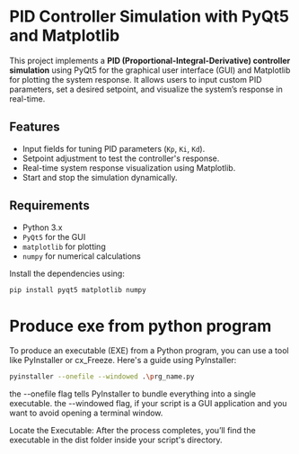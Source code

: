 # PID Controller Simulation with PyQt5 and Matplotlib

This project implements a **PID (Proportional-Integral-Derivative) controller simulation** using PyQt5 for the graphical user interface (GUI) and Matplotlib for plotting the system response. It allows users to input custom PID parameters, set a desired setpoint, and visualize the system’s response in real-time.

## Features

- Input fields for tuning PID parameters (`Kp`, `Ki`, `Kd`).
- Setpoint adjustment to test the controller's response.
- Real-time system response visualization using Matplotlib.
- Start and stop the simulation dynamically.

## Requirements

- Python 3.x
- `PyQt5` for the GUI
- `matplotlib` for plotting
- `numpy` for numerical calculations

Install the dependencies using:

```bash
pip install pyqt5 matplotlib numpy
```

# Produce exe from python program

To produce an executable (EXE) from a Python program, you can use a tool like PyInstaller or cx_Freeze. Here's a guide using PyInstaller:

```bash
pyinstaller --onefile --windowed .\prg_name.py
```

the --onefile flag tells PyInstaller to bundle everything into a single executable.
the --windowed flag, if your script is a GUI application and you want to avoid opening a terminal window.

Locate the Executable:
After the process completes, you’ll find the executable in the dist folder inside your script's directory.
